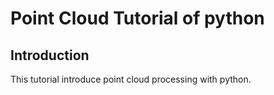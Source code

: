 # Point Cloud Tutorial of python
## Introduction
This tutorial introduce point cloud processing with python.

